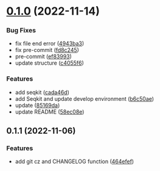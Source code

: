 # [0.1.0](https://github.com/Jwindler/Ice_story/compare/v0.1.1...v0.1.0) (2022-11-14)


### Bug Fixes

* fix file end error ([4943ba3](https://github.com/Jwindler/Ice_story/commit/4943ba30dc8a0181b53738835ad1487171acdf8f))
* fix pre-commit ([fd8c245](https://github.com/Jwindler/Ice_story/commit/fd8c245feea646f6252016fe20c280aa09423a90))
* pre-commit ([ef83993](https://github.com/Jwindler/Ice_story/commit/ef839933d4588ef0e0c593f154cf971c8aa18d02))
* update structure ([c4055f6](https://github.com/Jwindler/Ice_story/commit/c4055f60ce3b2c0af13ccf562500881662c9d311))


### Features

* add seqkit ([cada46d](https://github.com/Jwindler/Ice_story/commit/cada46d5340fce47760a41ed5aa753c4ebac8b41))
* add Seqkit and update develop environment ([b6c50ae](https://github.com/Jwindler/Ice_story/commit/b6c50ae55cef120907a48d7ddfa22901c00c7a14))
* update ([85169da](https://github.com/Jwindler/Ice_story/commit/85169dae9236c67a695023c6507fe18019031663))
* update README ([58ec08e](https://github.com/Jwindler/Ice_story/commit/58ec08ea6fa76bc36dbba9349c9dea327bea27d7))



## 0.1.1 (2022-11-06)


### Features

* add git cz and CHANGELOG function ([464efef](https://github.com/Jwindler/Ice_story/commit/464efefedc6a985b67f1859fe05917a120e70e53))
